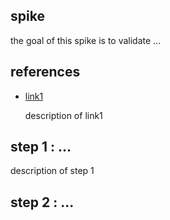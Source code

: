 ## spike

the goal of this spike is to validate ...

## references

* [link1](http://link1/)

    description of link1

## step 1 : ...

description of step 1

## step 2 : ...
